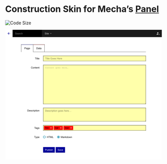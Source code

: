 Construction Skin for Mecha’s [Panel](https://github.com/mecha-cms/x.panel)
===========================================================================

![Code Size](https://img.shields.io/github/languages/code-size/mecha-cms/x.panel.skin.construction?color=%23444&style=for-the-badge)

![Construction](index.png?v=2022-11-29)